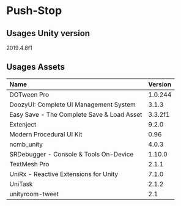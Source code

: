 # Push-Stop

## Usages Unity version

2019.4.8f1

## Usages Assets

|Name|Version|
|:--|:--|
|DOTween Pro|1.0.244|
|DoozyUI: Complete UI Management System|3.1.3|
|Easy Save - The Complete Save & Load Asset|3.3.2f1|
|Extenject|9.2.0|
|Modern Procedural UI Kit|0.96|
|ncmb_unity|4.0.3|
|SRDebugger - Console & Tools On-Device|1.10.0|
|TextMesh Pro|2.1.1|
|UniRx - Reactive Extensions for Unity|7.1.0|
|UniTask|2.1.2|
|unityroom-tweet|2.1|
